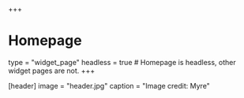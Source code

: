 +++
# Homepage
type = "widget_page"
headless = true  # Homepage is headless, other widget pages are not.
+++

[header]
image = "header.jpg"
caption = "Image credit: Myre"

